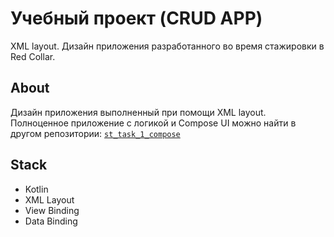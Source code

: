 # Учебный проект (CRUD APP)

XML layout. Дизайн приложения разработанного во время стажировки в Red Collar.

## About
Дизайн приложения выполненный при помощи XML layout. Полноценное приложение с логикой и Compose UI можно найти в другом репозитории: [`st_task_1_compose`](https://github.com/kaniffoll/st_task_1_compose/tree/main)

## Stack
- Kotlin
- XML Layout
- View Binding
- Data Binding

